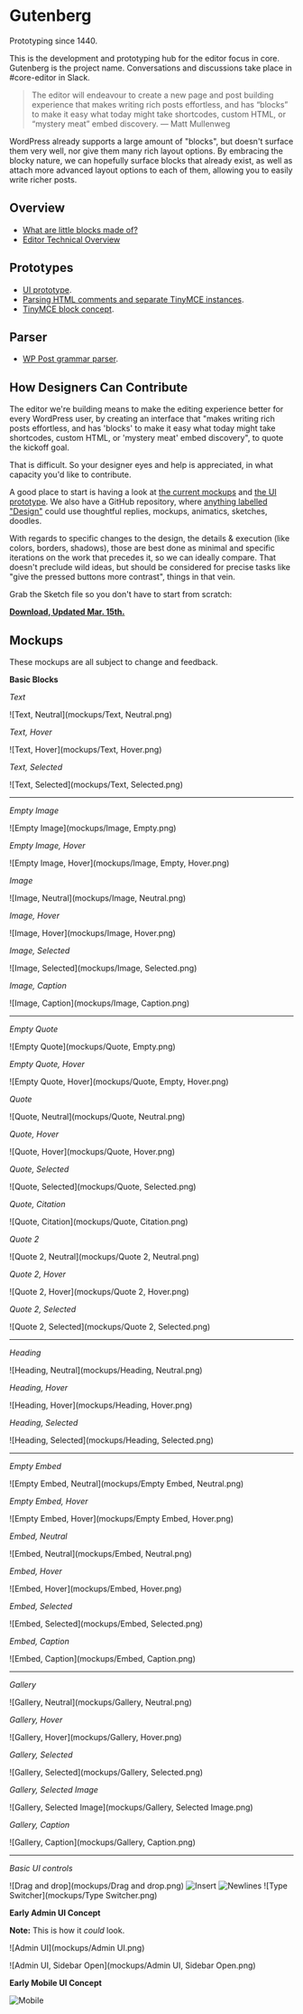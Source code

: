 # Gutenberg

Prototyping since 1440.

This is the development and prototyping hub for the editor focus in core.
Gutenberg is the project name. Conversations and discussions take place in #core-editor in Slack.

> The editor will endeavour to create a new page and post building experience that makes writing rich posts effortless, and has “blocks” to make it easy what today might take shortcodes, custom HTML, or “mystery meat” embed discovery. — Matt Mullenweg

WordPress already supports a large amount of "blocks", but doesn't surface them very well, nor give them many rich layout options. By embracing the blocky nature, we can hopefully surface blocks that already exist, as well as attach more advanced layout options to each of them, allowing you to easily write richer posts.

## Overview

- <a href="https://make.wordpress.org/design/2017/01/25/what-are-little-blocks-made-of">What are little blocks made of?</a>
- <a href="https://make.wordpress.org/core/2017/01/17/editor-technical-overview/">Editor Technical Overview</a>

## Prototypes

- <a href="https://wordpress.github.io/gutenberg/">UI prototype</a>.
- <a href="https://calypso.live/blocks?branch=try/block-parsing-extension">Parsing HTML comments and separate TinyMCE instances</a>.
- <a href="http://fiddle.tinymce.com/block/">TinyMCE block concept</a>.

## Parser

- <a href="https://github.com/Automattic/wp-post-grammar">WP Post grammar parser</a>.

## How Designers Can Contribute

The editor we're building means to make the editing experience better for every WordPress user, by creating an interface that "makes writing rich posts effortless, and has 'blocks' to make it easy what today might take shortcodes, custom HTML, or 'mystery meat' embed discovery", to quote the kickoff goal.

That is difficult. So your designer eyes and help is appreciated, in what capacity you'd like to contribute.

A good place to start is having a look at <a href="https://github.com/WordPress/gutenberg#mockups">the current mockups</a> and <a href="https://wordpress.github.io/gutenberg/">the UI prototype</a>. We also have a GitHub repository, where <a href="https://github.com/WordPress/gutenberg/issues?q=is%3Aissue+is%3Aopen+label%3ADesign">anything labelled "Design"</a> could use thoughtful replies, mockups, animatics, sketches, doodles.

With regards to specific changes to the design, the details & execution (like colors, borders, shadows), those are best done as minimal and specific iterations on the work that precedes it, so we can ideally compare. That doesn't preclude wild ideas, but should be considered for precise tasks like "give the pressed buttons more contrast", things in that vein.

Grab the Sketch file so you don't have to start from scratch:

**<a href="https://cloudup.com/cMPXM8Va2cy">Download, Updated Mar. 15th.</a>**

## Mockups

These mockups are all subject to change and feedback.

**Basic Blocks**

_Text_

![Text, Neutral](mockups/Text, Neutral.png)

_Text, Hover_

![Text, Hover](mockups/Text, Hover.png)

_Text, Selected_

![Text, Selected](mockups/Text, Selected.png)

---

_Empty Image_

![Empty Image](mockups/Image, Empty.png)

_Empty Image, Hover_

![Empty Image, Hover](mockups/Image, Empty, Hover.png)

_Image_

![Image, Neutral](mockups/Image, Neutral.png)

_Image, Hover_

![Image, Hover](mockups/Image, Hover.png)

_Image, Selected_

![Image, Selected](mockups/Image, Selected.png)

_Image, Caption_

![Image, Caption](mockups/Image, Caption.png)

---

_Empty Quote_

![Empty Quote](mockups/Quote, Empty.png)

_Empty Quote, Hover_

![Empty Quote, Hover](mockups/Quote, Empty, Hover.png)

_Quote_

![Quote, Neutral](mockups/Quote, Neutral.png)

_Quote, Hover_

![Quote, Hover](mockups/Quote, Hover.png)

_Quote, Selected_

![Quote, Selected](mockups/Quote, Selected.png)

_Quote, Citation_

![Quote, Citation](mockups/Quote, Citation.png)

_Quote 2_

![Quote 2, Neutral](mockups/Quote 2, Neutral.png)

_Quote 2, Hover_

![Quote 2, Hover](mockups/Quote 2, Hover.png)

_Quote 2, Selected_

![Quote 2, Selected](mockups/Quote 2, Selected.png)

---

_Heading_

![Heading, Neutral](mockups/Heading, Neutral.png)

_Heading, Hover_

![Heading, Hover](mockups/Heading, Hover.png)

_Heading, Selected_

![Heading, Selected](mockups/Heading, Selected.png)

---

_Empty Embed_

![Empty Embed, Neutral](mockups/Empty Embed, Neutral.png)

_Empty Embed, Hover_

![Empty Embed, Hover](mockups/Empty Embed, Hover.png)

_Embed, Neutral_

![Embed, Neutral](mockups/Embed, Neutral.png)

_Embed, Hover_

![Embed, Hover](mockups/Embed, Hover.png)

_Embed, Selected_

![Embed, Selected](mockups/Embed, Selected.png)

_Embed, Caption_

![Embed, Caption](mockups/Embed, Caption.png)

---

_Gallery_

![Gallery, Neutral](mockups/Gallery, Neutral.png)

_Gallery, Hover_

![Gallery, Hover](mockups/Gallery, Hover.png)

_Gallery, Selected_

![Gallery, Selected](mockups/Gallery, Selected.png)

_Gallery, Selected Image_

![Gallery, Selected Image](mockups/Gallery, Selected Image.png)

_Gallery, Caption_

![Gallery, Caption](mockups/Gallery, Caption.png)

---

_Basic UI controls_

![Drag and drop](mockups/Drag and drop.png)
![Insert](mockups/Insert.png)
![Newlines](mockups/Newlines.png)
![Type Switcher](mockups/Type Switcher.png)

**Early Admin UI Concept**

**Note:** This is how it _could_ look.

![Admin UI](mockups/Admin UI.png)

![Admin UI, Sidebar Open](mockups/Admin UI, Sidebar Open.png)

**Early Mobile UI Concept**

![Mobile](mockups/Mobile.png)
